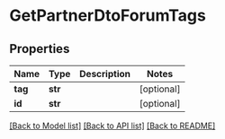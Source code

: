 # GetPartnerDtoForumTags

## Properties
Name | Type | Description | Notes
------------ | ------------- | ------------- | -------------
**tag** | **str** |  | [optional] 
**id** | **str** |  | [optional] 

[[Back to Model list]](../README.md#documentation-for-models) [[Back to API list]](../README.md#documentation-for-api-endpoints) [[Back to README]](../README.md)



